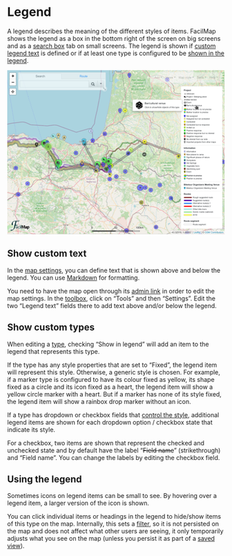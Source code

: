 # Legend

A legend describes the meaning of the different styles of items. FacilMap shows the legend as a box in the bottom right of the screen on big screens and as a [search box](../ui/#search-box) tab on small screens. The legend is shown if [custom legend text](#show-custom-text) is defined or if at least one type is configured to be [shown in the legend](#show-custom-types).

![](./example.png)

## Show custom text

In the [map settings](../map-settings/), you can define text that is shown above and below the legend. You can use [Markdown](https://github.com/adam-p/markdown-here/wiki/Markdown-Cheatsheet) for formatting.

You need to have the map open through its [admin link](../collaborative/#urls) in order to edit the map settings. In the [toolbox](../ui/#toolbox), click on “Tools” and then “Settings”. Edit the two “Legend text” fields there to add text above and/or below the legend.

## Show custom types

When editing a [type](../types/), checking “Show in legend” will add an item to the legend that represents this type.

If the type has any style properties that are set to “Fixed”, the legend item will represent this style. Otherwise, a generic style is chosen. For example, if a marker type is configured to have its colour fixed as yellow, its shape fixed as a circle and its icon fixed as a heart, the legend item will show a yellow circle marker with a heart. But if a marker has none of its style fixed, the legend item will show a rainbox drop marker without an icon.

<Screencast :desktop="require('./type.mp4')" :mobile="require('./type-mobile.mp4')"></Screencast>

If a type has dropdown or checkbox fields that [control the style](../types/#styles-based-on-field-values), additional legend items are shown for each dropdown option / checkbox state that indicate its style.

<Screencast :desktop="require('./fields.mp4')" :mobile="require('./fields-mobile.mp4')"></Screencast>

For a checkbox, two items are shown that represent the checked and unchecked state and by default have the label “~~Field name~~” (strikethrough) and “Field name”. You can change the labels by editing the checkbox field.

<Screencast :desktop="require('./checkbox.mp4')" :mobile="require('./checkbox-mobile.mp4')"></Screencast>

## Using the legend

Sometimes icons on legend items can be small to see. By hovering over a legend item, a larger version of the icon is shown.

You can click individual items or headings in the legend to hide/show items of this type on the map. Internally, this sets a [filter](../filter/), so it is not persisted on the map and does not affect what other users are seeing, it only temporarily adjusts what you see on the map (unless you persist it as part of a [saved view](../views/)).

<Screencast :desktop="require('./filter.mp4')" :mobile="require('./filter-mobile.mp4')"></Screencast>